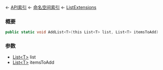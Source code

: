 ← [API索引](Api-Index) ← [命名空间索引](Namespace-Index) ← [ListExtensions](System.Collections.Generic.ListExtensions)

### 概要

```csharp
public static void AddList<T>(this List<T> list, List<T> itemsToAdd)
```

### 参数

* [List&lt;T&gt;](https://docs.microsoft.com/en-us/dotnet/api/System.Collections.Generic.List-1?view=netframework-4.6) list
* [List&lt;T&gt;](https://docs.microsoft.com/en-us/dotnet/api/System.Collections.Generic.List-1?view=netframework-4.6) itemsToAdd
